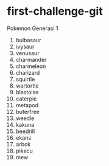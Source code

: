 # first-challenge-git
Pokemon Generasi 1
1. bulbasaur
2. ivysaur
3. venusaur
4. charmander
5. charmeleon
6. charizard
7. squirtle
8. wartortle
9. blastoise
10. caterpie
11. metapod
12. buterfree
13. weedle
14. kakuna
15. beedrill
16. ekans
17. arbok
25. pikacu
151. mew

